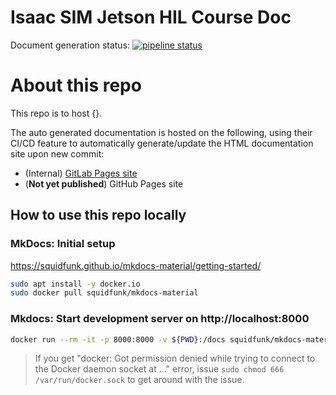 # Isaac SIM Jetson HIL Course Doc

Document generation status: [![pipeline status](https://gitlab-master.nvidia.com/jetson/isaac-sim-jetson-hil-course-doc/badges/main/pipeline.svg)](https://gitlab-master.nvidia.com/jetson/isaac-sim-jetson-hil-course-doc/-/commits/main)

# About this repo

This repo is to host {}.

The auto generated documentation is hosted on the following, using their CI/CD feature to automatically generate/update the HTML documentation site upon new commit:
  - (Internal) [GitLab Pages site](https://jetson.gitlab-master-pages.nvidia.com/isaac-sim-jetson-hil-course-doc/)
  - (**Not yet published**) GitHub Pages site

## How to use this repo locally

### MkDocs: Initial setup

https://squidfunk.github.io/mkdocs-material/getting-started/

```bash
sudo apt install -y docker.io
sudo docker pull squidfunk/mkdocs-material
```

### Mkdocs: Start development server on http://localhost:8000

```bash
docker run --rm -it -p 8000:8000 -v ${PWD}:/docs squidfunk/mkdocs-material
```

> If you get "docker: Got permission denied while trying to connect to the Docker daemon socket at ..." error, 
> issue `sudo chmod 666 /var/run/docker.sock` to get around with the issue.

